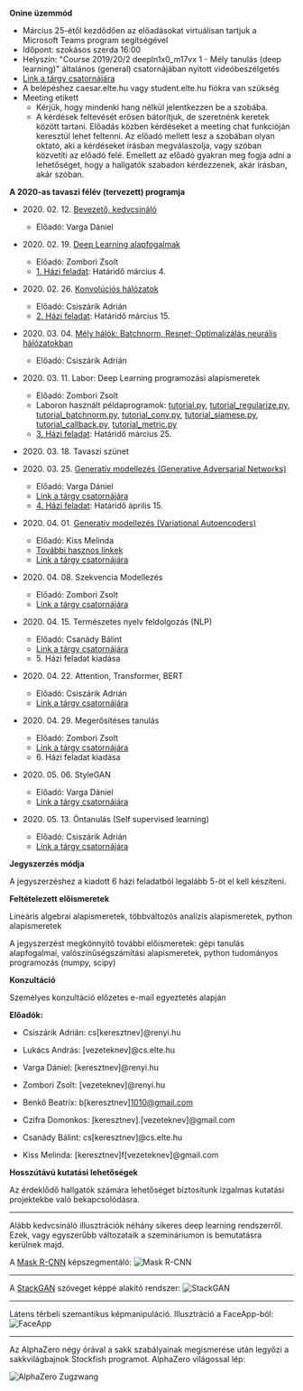 **Onine üzemmód**

- Március 25-étől kezdődően az előadásokat virtuálisan tartjuk a Microsoft Teams program segítségével
- Időpont: szokásos szerda 16:00
- Helyszín: "Course 2019/20/2 deepln1x0_m17vx 1 - Mély tanulás (deep learning)" általános (general) csatornájában nyitott videóbeszélgetés
- [Link a tárgy csatornájára](https://teams.microsoft.com/l/channel/19%3ab49699eee7314b16a17311e17ff293b7%40thread.tacv2/General?groupId=d0460abd-d6f5-493a-bd90-cd4ac3930a3b&tenantId=b366dbcd-4fc3-4451-82d2-e239564302c3)
- A belépéshez caesar.elte.hu vagy student.elte.hu fiókra van szükség
- Meeting etikett
    + Kérjük, hogy mindenki hang nélkül jelentkezzen be a szobába.
    + A kérdések feltevését erősen bátorítjuk, de szeretnénk keretek között tartani. Előadás közben kérdéseket a meeting chat funkcióján keresztül lehet feltenni. Az előadó mellett lesz a szobában olyan oktató, aki a kérdéseket írásban megválaszolja, vagy szóban közvetíti az előadó felé. Emellett az előadó gyakran meg fogja adni a lehetőséget, hogy a hallgatók szabadon kérdezzenek, akár írásban, akár szóban.


**A 2020-as tavaszi félév (tervezett) programja**

- 2020\. 02\. 12\. [Bevezető, kedvcsináló](docs/elte-deeplearning-starter-2020.pdf)
    + Előadó: Varga Dániel

- 2020\. 02\. 19\. [Deep Learning alapfogalmak](docs/dl2020_nn_bevezeto.pdf)
    + Előadó: Zombori Zsolt
    + [1\. Házi feladat](https://colab.research.google.com/drive/10a_O1RO3OZ3i6Jj_O8w0XScYJQcyiAyf#scrollTo=Oefmx5K2WCPk): Határidő március 4.

- 2020\. 02\. 26\. [Konvolúciós hálózatok](docs/dl2020_cnn.pdf)
    + Előadó: Csiszárik Adrián
    + [2\. Házi feladat](https://colab.research.google.com/drive/1LK-KFuyAiW39O1NX0YR8cvd8x5fr6nSp#scrollTo=-Oyd2Yyk94V7): Határidő március 15.

- 2020\. 03\. 04\. [Mély hálók: Batchnorm, Resnet; Optimalizálás neurális hálózatokban](docs/dl2020_deep_nets.pdf)
    + Előadó: Csiszárik Adrián

- 2020\. 03\. 11\. Labor: Deep Learning programozási alapismeretek
    + Előadó: Zombori Zsolt
    + Laboron használt példaprogramok: [tutorial.py](lab/tutorial.py), [tutorial_regularize.py](lab/tutorial_regularize.py), [tutorial_batchnorm.py](lab/tutorial_batchnorm.py), [tutorial_conv.py](lab/tutorial_conv.py), [tutorial_siamese.py](lab/tutorial_siamese.py), [tutorial_callback.py](lab/tutorial_callback.py), [tutorial_metric.py](lab/tutorial_metric.py)
    + [3\. Házi feladat](https://colab.research.google.com/drive/1QgppKeLY_eL2JgHxy5Bl_uYfn1ucK9Ey): Határidő március 25.

- 2020\. 03\. 18\. Tavaszi szünet

- 2020\. 03\. 25\. [Generatív modellezés (Generative Adversarial Networks)](docs/dl2020_gan_links.md)
    + Előadó: Varga Dániel
    + [Link a tárgy csatornájára](https://teams.microsoft.com/l/channel/19%3ab49699eee7314b16a17311e17ff293b7%40thread.tacv2/General?groupId=d0460abd-d6f5-493a-bd90-cd4ac3930a3b&tenantId=b366dbcd-4fc3-4451-82d2-e239564302c3)    
    + [4\. Házi feladat](https://colab.research.google.com/drive/1DHIvXwm0Z1QebuMPbDdooDxrjwCICOCC): Határidő április 15.

- 2020\. 04\. 01\. [Generatív modellezés (Variational Autoencoders)](docs/dl2020_vae.pdf)
    + Előadó: Kiss Melinda
    + [További hasznos linkek](docs/dl2020_vae_links.md)
    + [Link a tárgy csatornájára](https://teams.microsoft.com/l/channel/19%3ab49699eee7314b16a17311e17ff293b7%40thread.tacv2/General?groupId=d0460abd-d6f5-493a-bd90-cd4ac3930a3b&tenantId=b366dbcd-4fc3-4451-82d2-e239564302c3)

- 2020\. 04\. 08\. Szekvencia Modellezés
    + Előadó: Zombori Zsolt
    + [Link a tárgy csatornájára](https://teams.microsoft.com/l/channel/19%3ab49699eee7314b16a17311e17ff293b7%40thread.tacv2/General?groupId=d0460abd-d6f5-493a-bd90-cd4ac3930a3b&tenantId=b366dbcd-4fc3-4451-82d2-e239564302c3)

- 2020\. 04\. 15\. Természetes nyelv feldolgozás (NLP)
    + Előadó: Csanády Bálint
    + [Link a tárgy csatornájára](https://teams.microsoft.com/l/channel/19%3ab49699eee7314b16a17311e17ff293b7%40thread.tacv2/General?groupId=d0460abd-d6f5-493a-bd90-cd4ac3930a3b&tenantId=b366dbcd-4fc3-4451-82d2-e239564302c3)
    + 5\. Házi feladat kiadása

- 2020\. 04\. 22\. Attention, Transformer, BERT
    + Előadó: Csiszárik Adrián
    + [Link a tárgy csatornájára](https://teams.microsoft.com/l/channel/19%3ab49699eee7314b16a17311e17ff293b7%40thread.tacv2/General?groupId=d0460abd-d6f5-493a-bd90-cd4ac3930a3b&tenantId=b366dbcd-4fc3-4451-82d2-e239564302c3)

- 2020\. 04\. 29\. Megerősítéses tanulás
    + Előadó: Zombori Zsolt
    + [Link a tárgy csatornájára](https://teams.microsoft.com/l/channel/19%3ab49699eee7314b16a17311e17ff293b7%40thread.tacv2/General?groupId=d0460abd-d6f5-493a-bd90-cd4ac3930a3b&tenantId=b366dbcd-4fc3-4451-82d2-e239564302c3)
    + 6\. Házi feladat kiadása

- 2020\. 05\. 06\. StyleGAN
    + Előadó: Varga Dániel
    + [Link a tárgy csatornájára](https://teams.microsoft.com/l/channel/19%3ab49699eee7314b16a17311e17ff293b7%40thread.tacv2/General?groupId=d0460abd-d6f5-493a-bd90-cd4ac3930a3b&tenantId=b366dbcd-4fc3-4451-82d2-e239564302c3)

- 2020\. 05\. 13\. Öntanulás (Self supervised learning)
    + Előadó: Csiszárik Adrián
    + [Link a tárgy csatornájára](https://teams.microsoft.com/l/channel/19%3ab49699eee7314b16a17311e17ff293b7%40thread.tacv2/General?groupId=d0460abd-d6f5-493a-bd90-cd4ac3930a3b&tenantId=b366dbcd-4fc3-4451-82d2-e239564302c3)

**Jegyszerzés módja**

A jegyszerzéshez a kiadott 6 házi feladatból legalább 5-öt el kell készíteni.

**Feltételezett előismeretek**

Lineáris algebrai alapismeretek, többváltozós analízis alapismeretek, python alapismeretek

A jegyszerzést megkönnyítő további előismeretek: gépi tanulás alapfogalmai, valószínűségszámítási alapismeretek, python tudományos programozás (numpy, scipy)


**Konzultáció**

Személyes konzultáció előzetes e-mail egyeztetés alapján


**Előadók:**
* Csiszárik Adrián: cs[keresztnev]@renyi.hu
* Lukács András: [vezeteknev]@cs.elte.hu
* Varga Dániel: [keresztnev]@renyi.hu
* Zombori Zsolt: [vezeteknev]@renyi.hu

* Benkő Beatrix: b[keresztnev]1010@gmail.com
* Czifra Domonkos: [keresztnev].[vezeteknev]@gmail.com
* Csanády Bálint: cs[keresztnev]@cs.elte.hu
* Kiss Melinda: [keresztnev]f[vezeteknev]@gmail.com

**Hosszútávú kutatási lehetőségek**

Az érdeklődő hallgatók számára lehetőséget biztosítunk
izgalmas kutatási projektekbe való bekapcsolódásra.

---

Alább kedvcsináló illusztrációk néhány sikeres deep learning rendszerről. Ezek, vagy egyszerűbb változataik a szemináriumon is bemutatásra kerülnek majd.

A [Mask R-CNN](https://github.com/matterport/Mask_RCNN) képszegmentáló:
![Mask R-CNN](pics/mask-r-cnn-1.jpg "Mask R-CNN")

---

A [StackGAN](https://github.com/hanzhanggit/StackGAN) szöveget képpé alakító rendszer:
![StackGAN](pics/stackgan.jpg "StackGAN")

---

Látens térbeli szemantikus képmanipuláció. Illusztráció a FaceApp-ból:
![FaceApp](pics/faceapp.jpg "FaceApp")

---

Az AlphaZero négy órával a sakk szabályainak megismerése után legyőzi a sakkvilágbajnok Stockfish programot. AlphaZero világossal lép:

![AlphaZero Zugzwang](pics/alphazero-zugzwang.jpg "AlphaZero Zugzwang")
